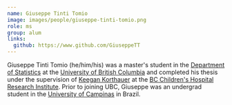 ```yaml
---
name: Giuseppe Tinti Tomio
image: images/people/giuseppe-tinti-tomio.png
role: ms
group: alum
links:
  github: https://www.github.com/GiuseppeTT
---
```


Giuseppe Tinti Tomio (he/him/his) was a master's student in the [Department of Statistics](https://www.stat.ubc.ca) at the [University of British Columbia](https://ubc.ca) and completed his thesis under the supervision of [Keegan Korthauer](https://www.korthauerlab.com/) at the [BC Children's Hospital Research Institute](https://www.bcchr.ca). Prior to joining UBC, Giuseppe was an undergrad student in the [University of Campinas](https://www.unicamp.br/unicamp/index.php/english) in Brazil.
